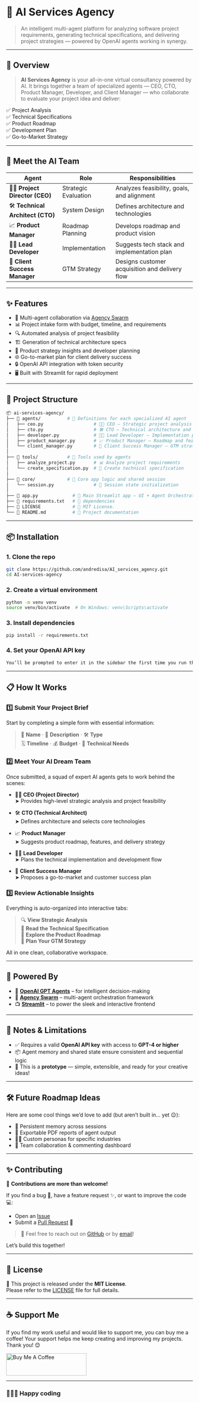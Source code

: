 # 🚀 AI Services Agency

> An intelligent multi-agent platform for analyzing software project requirements, generating technical specifications, and delivering project strategies — powered by OpenAI agents working in synergy.

---

## 🌟 Overview

> **AI Services Agency** is your all-in-one virtual consultancy powered by AI. It brings together a team of specialized agents — CEO, CTO, Product Manager, Developer, and Client Manager — who collaborate to evaluate your project idea and deliver:

✅ Project Analysis  
✅ Technical Specifications  
✅ Product Roadmap  
✅ Development Plan  
✅ Go-to-Market Strategy

---

## 🤖 Meet the AI Team

| Agent | Role | Responsibilities |
|------|------|------------------|
| 🧑‍💼 **Project Director (CEO)** | Strategic Evaluation | Analyzes feasibility, goals, and alignment |
| 🛠️ **Technical Architect (CTO)** | System Design | Defines architecture and technologies |
| 📈 **Product Manager** | Roadmap Planning | Develops roadmap and product vision |
| 👨‍💻 **Lead Developer** | Implementation | Suggests tech stack and implementation plan |
| 💼 **Client Success Manager** | GTM Strategy | Designs customer acquisition and delivery flow |

---

## ✨ Features

- 🧠 Multi-agent collaboration via [Agency Swarm](https://github.com/openai/agency-swarm)
- 📊 Project intake form with budget, timeline, and requirements
- 🔍 Automated analysis of project feasibility
- 🏗️ Generation of technical architecture specs
- 🧭 Product strategy insights and developer planning
- 🌐 Go-to-market plan for client delivery success
- 🔒 OpenAI API integration with token security
- 🖥️ Built with Streamlit for rapid deployment

---

## 📂 Project Structure

```bash
📦 ai-services-agency/
├── 📁 agents/          # 🤖 Definitions for each specialized AI agent
│   ├── ceo.py                   # 🧑‍💼 CEO – Strategic project analysis
│   ├── cto.py                   # 🛠️ CTO – Technical architecture and specs
│   ├── developer.py             # 👨‍💻 Lead Developer – Implementation planning
│   ├── product_manager.py       # 📈 Product Manager – Roadmap and features
│   └── client_manager.py        # 💼 Client Success Manager – GTM strategy
│
├── 📁 tools/           # 🧰 Tools used by agents
│   ├── analyze_project.py       # 📊 Analyze project requirements
│   └── create_specification.py  # 📐 Create technical specification
│
├── 📁 core/            # 🔧 Core app logic and shared session
│   └── session.py               # 🧠 Session state initialization
│
├── 📄 app.py             # 🚀 Main Streamlit app – UI + Agent Orchestration
├── 📄 requirements.txt   # 📜 dependencies
├── 📄 LICENSE            # 📝 MIT License.
└── 📄 README.md          # 📘 Project documentation
```

---

## 📦 Installation

### 1. Clone the repo

```bash
git clone https://github.com/andredisa/AI_services_agency.git
cd AI-services-agency
```

### 2. Create a virtual environment
```bash
python -m venv venv
source venv/bin/activate  # On Windows: venv\Scripts\activate
```

### 3. Install dependencies
```bash
pip install -r requirements.txt
```

### 4. Set your OpenAI API key
```bash
You’ll be prompted to enter it in the sidebar the first time you run the app.
```

---

## 📋 How It Works

### 1️⃣ Submit Your Project Brief  
Start by completing a simple form with essential information:

> 📝 **Name** · 🧩 **Description** · 🛠️ **Type**  
> 🗓️ **Timeline** · 💰 **Budget** · 🔧 **Technical Needs**



### 2️⃣ Meet Your AI Dream Team  
Once submitted, a squad of expert AI agents gets to work behind the scenes:

- 🧑‍💼 **CEO (Project Director)**  
  ➤ Provides high-level strategic analysis and project feasibility  

- 🛠️ **CTO (Technical Architect)**  
  ➤ Defines architecture and selects core technologies  

- 📈 **Product Manager**  
  ➤ Suggests product roadmap, features, and delivery strategy  

- 👨‍💻 **Lead Developer**  
  ➤ Plans the technical implementation and development flow  

- 💼 **Client Success Manager**  
  ➤ Proposes a go-to-market and customer success plan  



### 3️⃣ Review Actionable Insights  
Everything is auto-organized into interactive tabs:

> 🔍 **View Strategic Analysis**  
> 🧱 **Read the Technical Specification**  
> 📅 **Explore the Product Roadmap**  
> 🚀 **Plan Your GTM Strategy**

All in one clean, collaborative workspace.

---

## 🧠 Powered By

- 🔗 **[OpenAI GPT Agents](https://platform.openai.com/)** – for intelligent decision-making  
- 🧠 **[Agency Swarm](https://github.com/openai/agency-swarm)** – multi-agent orchestration framework  
- 📺 **[Streamlit](https://streamlit.io/)** – to power the sleek and interactive frontend

---

## 📌 Notes & Limitations

- ✅ Requires a valid **OpenAI API key** with access to **GPT-4 or higher**
- 📦 Agent memory and shared state ensure consistent and sequential logic
- 🧪 This is a **prototype** — simple, extensible, and ready for your creative ideas!

---

## 🛠️ Future Roadmap Ideas

Here are some cool things we’d love to add (but aren’t built in... yet 😉):

- 🧠 Persistent memory across sessions
- 📄 Exportable PDF reports of agent output
- 🧑‍🎨 Custom personas for specific industries
- 👥 Team collaboration & commenting dashboard

---

## ✨ Contributing

🎉 **Contributions are more than welcome!**

If you find a bug 🐞, have a feature request ✨, or want to improve the code 💻:

- Open an [Issue](https://github.com/andredisa/AI_services_agency/issues)  
- Submit a [Pull Request](https://github.com/andredisa/AI_services_agency/pulls) 🚀  

>💬 Feel free to reach out on [GitHub](https://github.com/andredisa) or by [email](mailto:andreadisanti22@gmail.com)!

Let’s build this together!

---

## 📜 License

📄 This project is released under the **MIT License**.  
Please refer to the [LICENSE](LICENSE) file for full details.

---

## ☕ Support Me

If you find my work useful and would like to support me, you can buy me a coffee! Your support helps me keep creating and improving my projects. Thank you! 😊

<a href="https://www.buymeacoffee.com/andredisa" target="_blank"><img src="https://cdn.buymeacoffee.com/buttons/v2/default-yellow.png" alt="Buy Me A Coffee" style="height: 60px !important;width: 217px !important;" ></a>

---

### 🧑‍💻✨ Happy coding


